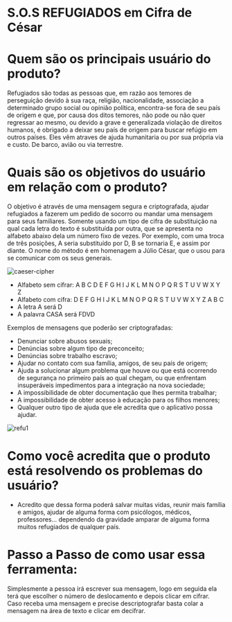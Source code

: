 # S.O.S REFUGIADOS em Cifra de César


# Quem são os principais usuário do produto? 
Refugiados são todas as pessoas que, em razão aos temores de perseguição devido à sua raça, religião, nacionalidade, associação a determinado grupo social ou opinião política, encontra-se fora de seu país de origem e que, por causa dos ditos temores, não pode ou não quer regressar ao mesmo, ou devido a grave e generalizada violação de direitos humanos, é obrigado a deixar seu país de origem para buscar refúgio em outros países.
Eles vêm atraves de ajuda humanitaria ou por sua própria via e custo. De barco, avião ou via terrestre.

# Quais são os objetivos do usuário em relação com o produto?
O objetivo é através de uma mensagem segura e criptografada, ajudar refugiados a fazerem um pedido de socorro ou mandar uma mensagem para seus familiares. Somente usando um tipo de cifra de substituição na qual cada letra do texto é substituída por outra, que se apresenta no alfabeto abaixo dela um número fixo de vezes. Por exemplo, com uma troca de três posições, A seria substituído por D, B se tornaria E, e assim por diante. O nome do método é em homenagem a Júlio César, que o usou para se comunicar com os seus generais.


![caeser-cipher](https://user-images.githubusercontent.com/11894994/60990999-07ffdb00-a320-11e9-87d0-b7c291bc4cd1.png)


* Alfabeto sem cifrar: A B C D E F G H I J K L M N O P Q R S T U V W X Y Z
* Alfabeto com cifra:  D E F G H I J K L M N O P Q R S T U V W X Y Z A B C
* A letra A será D
* A palavra CASA será FDVD

Exemplos de mensagens que poderão ser criptografadas:

* Denunciar sobre abusos sexuais; 
*  Denúncias sobre algum tipo de preconceito;
* Denúncias sobre trabalho escravo;
* Ajudar no contato com sua família, amigos, de seu país de origem;
* Ajuda a solucionar algum problema que houve ou que está ocorrendo de segurança no primeiro país ao qual chegam, ou que enfrentam insuperáveis impedimentos para a integração na nova sociedade;
* A impossibilidade de obter documentação que lhes permita trabalhar;
* A impossibilidade de obter acesso à educação para os filhos menores;
* Qualquer outro tipo de ajuda que ele acredita que o aplicativo possa ajudar.

![refu1](https://www.politize.com.br/wp-content/uploads/2016/10/barco-de-refugiados-1.jpg)

# Como você acredita que o produto está resolvendo os problemas do usuário?


- Acredito que dessa forma poderá salvar muitas vidas, reunir mais família e amigos, ajudar de alguma forma com psicólogos, médicos, professores... dependendo da gravidade amparar de alguma forma muitos refugiados de qualquer país.

# Passo a Passo de como usar essa ferramenta:

Simplesmente a pessoa irá escrever sua mensagem, logo em seguida ela terá que escolher o número de deslocamento e depois clicar em cifrar.
Caso receba uma mensagem e precise descriptografar basta colar a mensagem na área de texto e clicar em decifrar.
